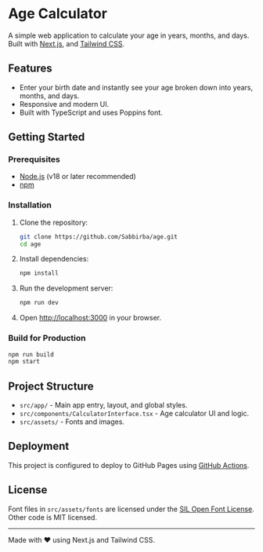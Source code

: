 # Age Calculator

A simple web application to calculate your age in years, months, and days. Built with [Next.js](https://nextjs.org/), and [Tailwind CSS](https://tailwindcss.com/).

## Features

- Enter your birth date and instantly see your age broken down into years, months, and days.
- Responsive and modern UI.
- Built with TypeScript and uses Poppins font.

## Getting Started

### Prerequisites

- [Node.js](https://nodejs.org/) (v18 or later recommended)
- [npm](https://www.npmjs.com/)

### Installation

1. Clone the repository:

   ```sh
   git clone https://github.com/Sabbirba/age.git
   cd age
   ```

2. Install dependencies:

   ```sh
   npm install
   ```

3. Run the development server:

   ```sh
   npm run dev
   ```

4. Open [http://localhost:3000](http://localhost:3000) in your browser.

### Build for Production

```sh
npm run build
npm start
```

## Project Structure

- `src/app/` - Main app entry, layout, and global styles.
- `src/components/CalculatorInterface.tsx` - Age calculator UI and logic.
- `src/assets/` - Fonts and images.

## Deployment

This project is configured to deploy to GitHub Pages using [GitHub Actions](.github/workflows/deploy.yml).

## License

Font files in `src/assets/fonts` are licensed under the [SIL Open Font License](src/assets/fonts/OFL.txt).  
Other code is MIT licensed.

---

Made with ❤️ using Next.js and Tailwind CSS.
